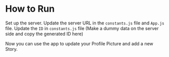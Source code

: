 # How to Run

Set up the server.
Update the server URL in the `constants.js` file and `App.js` file.
Update the `ID` in `constants.js` file (Make a dummy data on the server side and copy the generated ID here)

Now you can use the app to update your Profile Picture and add a new Story.